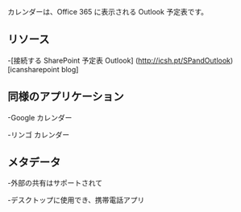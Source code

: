 
カレンダーは、Office 365 に表示される Outlook 予定表です。

リソース
---------

-[接続する SharePoint 予定表
Outlook] (http://icsh.pt/SPandOutlook) \[icansharepoint blog\]

同様のアプリケーション
--------------------

-Google カレンダー

-リンゴ カレンダー

メタデータ
--------

-外部の共有はサポートされて

-デスクトップに使用でき、携帯電話アプリ
